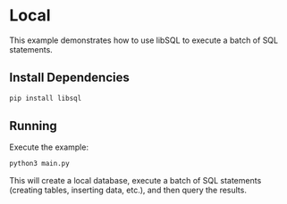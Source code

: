 # Local

This example demonstrates how to use libSQL to execute a batch of SQL statements.

## Install Dependencies

```bash
pip install libsql
```

## Running

Execute the example:

```bash
python3 main.py
```

This will create a local database, execute a batch of SQL statements (creating tables, inserting data, etc.), and then query the results.
